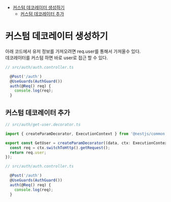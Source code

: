 <!-- TOC -->

- [커스텀 데코레이터 생성하기](#%EC%BB%A4%EC%8A%A4%ED%85%80-%EB%8D%B0%EC%BD%94%EB%A0%88%EC%9D%B4%ED%84%B0-%EC%83%9D%EC%84%B1%ED%95%98%EA%B8%B0)
  - [커스텀 데코레이터 추가](#%EC%BB%A4%EC%8A%A4%ED%85%80-%EB%8D%B0%EC%BD%94%EB%A0%88%EC%9D%B4%ED%84%B0-%EC%B6%94%EA%B0%80)

<!-- /TOC -->

# 커스텀 데코레이터 생성하기
아래 코드에서 유저 정보를 가져오려면 req.user를 통해서 가져올수 있다.  
데코레이터를 커스텀 하면 바로 user로 접근 할 수 있다.
``` typescript
// src/auth/auth.controller.ts

  @Post('/auth')
  @UseGuards(AuthGuard())
  auth(@Req() req) {
    console.log(req);
  }
```

## 커스텀 데코레이터 추가
``` typescript
// src/auth/get-user.decorator.ts

import { createParamDecorator, ExecutionContext } from '@nestjs/common';

export const GetUser = createParamDecorator((data, ctx: ExecutionContext) => {
  const req = ctx.switchToHttp().getRequest();
  return req.user;
});
```

``` typescript
// src/auth/auth.controller.ts

  @Post('/auth')
  @UseGuards(AuthGuard())
  auth(@Req() req) {
    console.log(req);
  }
```